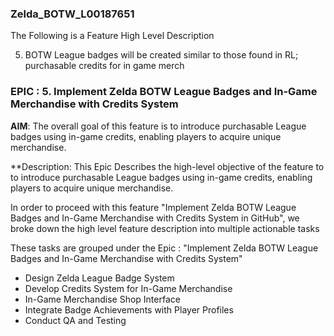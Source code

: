 ### Zelda_BOTW_L00187651

The Following is a Feature High Level Description

5. BOTW League badges will be created similar to those found in RL; purchasable credits for in game merch

### EPIC : 5. Implement Zelda BOTW League Badges and In-Game Merchandise with Credits System

**AIM**: The overall goal of this feature is to introduce purchasable League badges using in-game credits, enabling players to acquire unique merchandise.

**Description: This Epic Describes the high-level objective of the feature to to introduce purchasable League badges using in-game credits, enabling players to acquire unique merchandise.

In order to proceed with this feature "Implement Zelda BOTW League Badges and In-Game Merchandise with Credits System in GitHub", 
we broke down the high level feature description into multiple actionable tasks

These tasks are grouped under the Epic : "Implement Zelda BOTW League Badges and In-Game Merchandise with Credits System"

- Design Zelda League Badge System
- Develop Credits System for In-Game Merchandise
- In-Game Merchandise Shop Interface
- Integrate Badge Achievements with Player Profiles
- Conduct QA and Testing